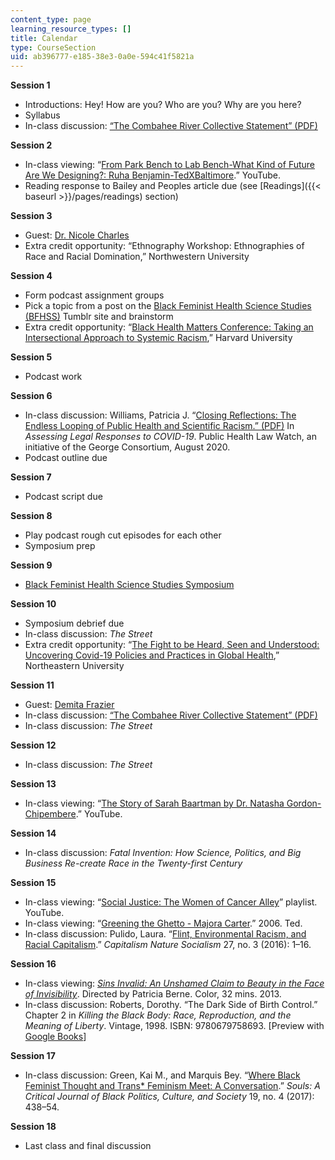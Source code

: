 ```yaml
---
content_type: page
learning_resource_types: []
title: Calendar
type: CourseSection
uid: ab396777-e185-38e3-0a0e-594c41f5821a
---
```


****Session 1****

*   Introductions: Hey! How are you? Who are you? Why are you here?
*   Syllabus
*   In-class discussion: [“The Combahee River Collective Statement” (PDF)](https://americanstudies.yale.edu/sites/default/files/files/Keyword%20Coalition_Readings.pdf)

**Session 2**

*   In-class viewing: “[From Park Bench to Lab Bench-What Kind of Future Are We Designing?: Ruha Benjamin-TedXBaltimore](https://www.youtube.com/watch?v=_8RrX4hjCr0).” YouTube.
*   Reading response to Bailey and Peoples article due (see [Readings]({{< baseurl >}}/pages/readings) section)

**Session 3**

*   Guest: [Dr. Nicole Charles](https://www.drnicolecharles.com/)
*   Extra credit opportunity: “Ethnography Workshop: Ethnographies of Race and Racial Domination,” Northwestern University

**Session 4**

*   Form podcast assignment groups
*   Pick a topic from a post on the [Black Feminist Health Science Studies (BFHSS)](https://bfhss.tumblr.com/) Tumblr site and brainstorm
*   Extra credit opportunity: “[Black Health Matters Conference: Taking an Intersectional Approach to Systemic Racism](https://www.harvardblackhealth.org/),” Harvard University

**Session 5**

*   Podcast work

**Session 6**

*   In-class discussion: Williams, Patricia J. “[Closing Reflections: The Endless Looping of Public Health and Scientific Racism.” (PDF)](https://static1.squarespace.com/static/5956e16e6b8f5b8c45f1c216/t/5f4d64825b2aa5391711e947/1598907525348/ClosingReflection_COVIDPolicyPlaybook-Aug2020.pdf) In _Assessing Legal Responses to COVID-19_. Public Health Law Watch, an initiative of the George Consortium, August 2020.
*   Podcast outline due

**Session 7**

*   Podcast script due

**Session 8**

*   Play podcast rough cut episodes for each other
*   Symposium prep

**Session 9**

*   [Black Feminist Health Science Studies Symposium](https://blackfeministhealth.com/projects/symposium/)

**Session 10**

*   Symposium debrief due
*   In-class discussion: _The Street_ 
*   Extra credit opportunity: “[The Fight to be Heard, Seen and Understood: Uncovering Covid-19 Policies and Practices in Global Health](https://cssh.northeastern.edu/upcoming-event-to-examine-covid-19-and-health-disaparities/),” Northeastern University

**Session 11**

*   Guest: [Demita Frazier](https://en.wikipedia.org/wiki/Demita_Frazier)
*   In-class discussion: [“The Combahee River Collective Statement” (PDF)](https://americanstudies.yale.edu/sites/default/files/files/Keyword%20Coalition_Readings.pdf)
*   In-class discussion: _The Street_

**Session 12**

*   In-class discussion: _The Street_

**Session 13**

*   In-class viewing: “[The Story of Sarah Baartman by Dr. Natasha Gordon-Chipembere](https://www.youtube.com/watch?v=UgT1ctCuyyM).” YouTube.

**Session 14**

*   In-class discussion: _Fatal Invention: How Science, Politics, and Big Business Re-create Race in the Twenty-first Century_

**Session 15**

*   In-class viewing: “[Social Justice: The Women of Cancer Alley](https://www.youtube.com/playlist?list=PL2zMrq22-Y2t5jbGmwYB1-o443Daya6e0)” playlist. YouTube.
*   In-class viewing: “[Greening the Ghetto - Majora Carter](https://www.ted.com/talks/majora_carter_greening_the_ghetto/transcript?language=en).” 2006. Ted.
*   In-class discussion: Pulido, Laura. “[Flint, Environmental Racism, and Racial Capitalism](https://www.tandfonline.com/doi/full/10.1080/10455752.2016.1213013).” _Capitalism Nature Socialism_ 27, no. 3 (2016): 1–16.

**Session 16**

*   In-class viewing: _[Sins Invalid: An Unshamed Claim to Beauty in the Face of Invisibility](https://mit.kanopy.com/video/sins-invalid-unashamed-claim-beauty)_. Directed by Patricia Berne. Color, 32 mins. 2013.
*   In-class discussion: Roberts, Dorothy. “The Dark Side of Birth Control.” Chapter 2 in _Killing the Black Body: Race, Reproduction, and the Meaning of Liberty_. Vintage, 1998. ISBN: ‎9780679758693. \[Preview with [Google Books](https://www.google.com/books/edition/Killing_the_Black_Body/nhfSAgAAQBAJ?hl=en&gbpv=1)\]

**Session 17**

*   In-class discussion: Green, Kai M., and Marquis Bey. “[Where Black Feminist Thought and Trans\* Feminism Meet: A Conversation](https://www.tandfonline.com/doi/full/10.1080/10999949.2018.1434365).” _Souls: A Critical Journal of Black Politics, Culture, and Society_ 19, no. 4 (2017): 438–54.

**Session 18**

*   Last class and final discussion